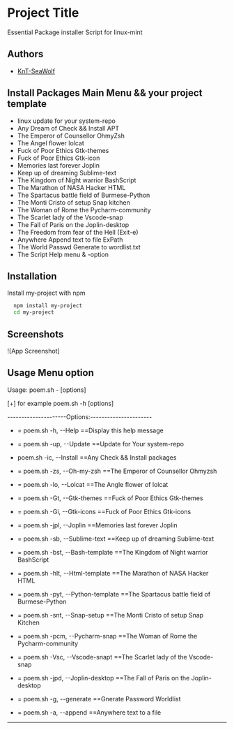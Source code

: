 
# Project Title

Essential Package installer Script for linux-mint 


## Authors

- [KnT-SeaWolf](https://github.com/KnT-SeaWolf/Exssential-installer.git)



## Install Packages Main Menu && your project template 

- linux update for your system-repo 
- Any Dream of Check && Install APT 
- The Emperor of Counsellor OhmyZsh
- The Angel flower lolcat
- Fuck of Poor Ethics Gtk-themes
- Fuck of Poor Ethics Gtk-icon
- Memories last forever Joplin
- Keep up of dreaming Sublime-text
- The Kingdom of Night warrior BashScript
- The Marathon of NASA Hacker HTML
- The Spartacus battle field of Burmese-Python
- The Monti Cristo of setup Snap kitchen
- The Woman of Rome the Pycharm-community
- The Scarlet lady of the Vscode-snap
- The Fall of Paris on the Joplin-desktop
- The Freedom from fear of the Hell (Exit-e)
- Anywhere Append text to file ExPath 
- The World Passwd Generate to wordlist.txt 
- The Script Help menu & -option 


## Installation

Install my-project with npm

```bash
  npm install my-project
  cd my-project
```
    
## Screenshots

![App Screenshot]


## Usage Menu option 

Usage:    poem.sh - [options]
 
[+] for example poem.sh -h [options] 
 
 
---------------------Options:----------------------
  
- = poem.sh  -h,   --Help            ==Display this help message


- = poem.sh  -up,  --Update          ==Update for Your system-repo

-  poem.sh  -ic,  --Install         ==Any Check && Install packages

- = poem.sh  -zs,  --Oh-my-zsh       ==The Emperor of Counsellor Ohmyzsh

- = poem.sh  -lo,  --Lolcat          ==The Angle flower of lolcat

- = poem.sh  -Gt,  --Gtk-themes      ==Fuck of Poor Ethics Gtk-themes

- = poem.sh  -Gi,  --Gtk-icons       ==Fuck of Poor Ethics Gtk-icons

- = poem.sh  -jpl, --Joplin          ==Memories last forever Joplin

- = poem.sh  -sb,  --Sublime-text    ==Keep up of dreaming Sublime-text

- = poem.sh  -bst, --Bash-template   ==The Kingdom of Night warrior BashScript

- = poem.sh  -hlt, --Html-template   ==The Marathon of NASA Hacker HTML

- = poem.sh  -pyt, --Python-template ==The Spartacus battle field of Burmese-Python

- = poem.sh  -snt, --Snap-setup      ==The Monti Cristo of setup Snap Kitchen

- = poem.sh  -pcm, --Pycharm-snap    ==The Woman of Rome the Pycharm-community

- = poem.sh  -Vsc, --Vscode-snapt    ==The Scarlet lady of the Vscode-snap

- = poem.sh  -jpd, --Joplin-desktop  ==The Fall of Paris on the Joplin-desktop

- = poem.sh  -g,   --generate        ==Gnerate Password Worldlist

- = poem.sh  -a,   --append          ==Anywhere text to a file

------


